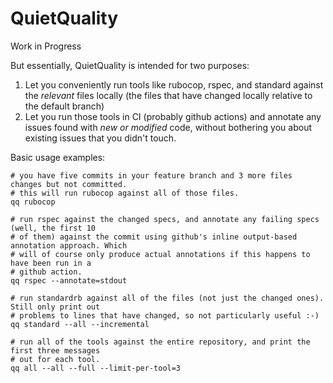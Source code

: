 # QuietQuality

Work in Progress

But essentially, QuietQuality is intended for two purposes:

1. Let you conveniently run tools like rubocop, rspec, and standard against the _relevant_
   files locally (the files that have changed locally relative to the default branch)
2. Let you run those tools in CI (probably github actions) and annotate any issues found
   with _new or modified_ code, without bothering you about existing issues that you didn't
   touch.


Basic usage examples:

```
# you have five commits in your feature branch and 3 more files changes but not committed.
# this will run rubocop against all of those files.
qq rubocop

# run rspec against the changed specs, and annotate any failing specs (well, the first 10
# of them) against the commit using github's inline output-based annotation approach. Which
# will of course only produce actual annotations if this happens to have been run in a
# github action.
qq rspec --annotate=stdout

# run standardrb against all of the files (not just the changed ones). Still only print out
# problems to lines that have changed, so not particularly useful :-)
qq standard --all --incremental

# run all of the tools against the entire repository, and print the first three messages
# out for each tool.
qq all --all --full --limit-per-tool=3
```
